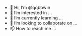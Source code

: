 - 👋 Hi, I’m @qqbbwin
- 👀 I’m interested in ...
- 🌱 I’m currently learning ...
- 💞️ I’m looking to collaborate on ...
- 📫 How to reach me ...

<!---
qqbbwin/qqbbwin is a ✨ special ✨ repository because its `README.md` (this file) appears on your GitHub profile.
You can click the Preview link to take a look at your changes.
--->
